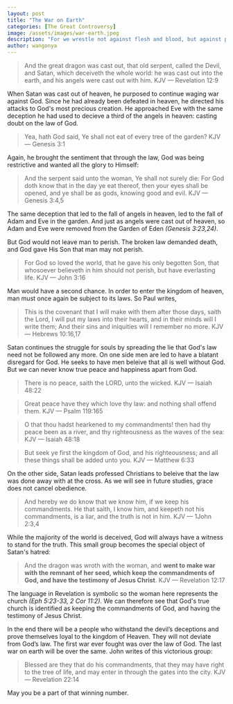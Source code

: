 ```yaml
---
layout: post
title: "The War on Earth"
categories: [The Great Controversy]
image: /assets/images/war-earth.jpeg
description: "For we wrestle not against flesh and blood, but against principalities, against powers, against the rulers of the darkness of this world, against spiritual wickedness in high places. KJV — Ephesians 6:12"
author: wangonya
---
```


> And the great dragon was cast out, that old serpent, called the Devil, and Satan, which deceiveth the whole world: he was cast out into the earth, and his angels were cast out with him. KJV — Revelation 12:9

When Satan was cast out of heaven, he purposed to continue waging war against God. Since he had already been defeated in heaven, he directed his attacks to God's most precious creation. He approached Eve with the same deception he had used to decieve a third of the angels in heaven: casting doubt on the law of God.

> Yea, hath God said, Ye shall not eat of every tree of the garden? KJV — Genesis 3:1

Again, he brought the sentiment that through the law, God was being restrictive and wanted all the glory to Himself:

> And the serpent said unto the woman, Ye shall not surely die: For God doth know that in the day ye eat thereof, then your eyes shall be opened, and ye shall be as gods, knowing good and evil. KJV — Genesis 3:4,5

The same deception that led to the fall of angels in heaven, led to the fall of Adam and Eve in the garden. And just as angels were cast out of heaven, so Adam and Eve were removed from the Garden of Eden _(Genesis 3:23,24)_.

But God would not leave man to perish. The broken law demanded death, and God gave His Son that man may not perish.

> For God so loved the world, that he gave his only begotten Son, that whosoever believeth in him should not perish, but have everlasting life. KJV — John 3:16

Man would have a second chance. In order to enter the kingdom of heaven, man must once again be subject to its laws. So Paul writes,

> This is the covenant that I will make with them after those days, saith the Lord, I will put my laws into their hearts, and in their minds will I write them; And their sins and iniquities will I remember no more. KJV — Hebrews 10:16,17

Satan continues the struggle for souls by spreading the lie that God's law need not be followed any more. On one side men are led to have a blatant disregard for God. He seeks to have men beleive that all is well without God. But we can never know true peace and happiness apart from God.

> There is no peace, saith the LORD, unto the wicked. KJV — Isaiah 48:22

> Great peace have they which love thy law: and nothing shall offend them. KJV — Psalm 119:165

> O that thou hadst hearkened to my commandments! then had thy peace been as a river, and thy righteousness as the waves of the sea: KJV — Isaiah 48:18

> But seek ye first the kingdom of God, and his righteousness; and all these things shall be added unto you. KJV — Matthew 6:33

On the other side, Satan leads professed Christians to beleive that the law was done away with at the cross. As we will see in future studies, grace does not cancel obedience.

> And hereby we do know that we know him, if we keep his commandments. He that saith, I know him, and keepeth not his commandments, is a liar, and the truth is not in him. KJV — 1John 2:3,4

While the majiority of the world is deceived, God will always have a witness to stand for the truth. This small group becomes the special object of Satan's hatred:

> And the dragon was wroth with the woman, and **went to make war with the remnant of her seed, which keep the commandments of God, and have the testimony of Jesus Christ**. KJV — Revelation 12:17

The language in Revelation is symbolic so the woman here represents the church _(Eph 5:23-33, 2 Cor 11:2)_. We can therefore see that God's true church is identified as keeping the commandments of God, and having the testimony of Jesus Christ.

In the end there will be a people who withstand the devil’s deceptions and prove themselves loyal to the kingdom of Heaven. They will not deviate from God’s law. The first war ever fought was over the law of God. The last war on earth will be over the same. John writes of this victorious group:

> Blessed are they that do his commandments, that they may have right to the tree of life, and may enter in through the gates into the city. KJV — Revelation 22:14

May you be a part of that winning number.
